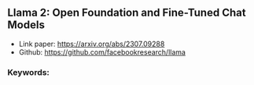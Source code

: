 ## Llama 2: Open Foundation and Fine-Tuned Chat Models
- Link paper: https://arxiv.org/abs/2307.09288
- Github: https://github.com/facebookresearch/llama

### Keywords:



